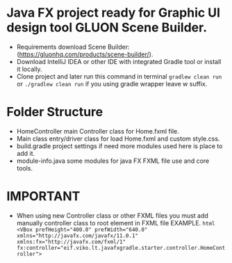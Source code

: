 # Java FX project ready for Graphic UI design tool GLUON Scene Builder.
- Requirements download Scene Builder: (https://gluonhq.com/products/scene-builder/).
- Download IntelliJ IDEA or other IDE with integrated Gradle tool or install it locally.
- Clone project and later run this command in terminal ```gradlew clean run``` or ```./gradlew clean run``` if you using gradle wrapper leave w suffix.
# Folder Structure 
- HomeController main Controller class for Home.fxml file.
- Main class entry/driver class for load Home.fxml and custom style.css.
- build.gradle project settings if need more modules used here is place to add it.
- module-info.java some modules for java FX FXML file use and core tools. 
# IMPORTANT 
- When using new Controller class or other FXML files you must add manually controller class to root element in FXML file
  EXAMPLE. ```html <VBox prefHeight="400.0" prefWidth="640.0" xmlns="http://javafx.com/javafx/11.0.1" xmlns:fx="http://javafx.com/fxml/1" fx:controller="eif.viko.lt.javafxgradle.starter.controller.HomeController">```





